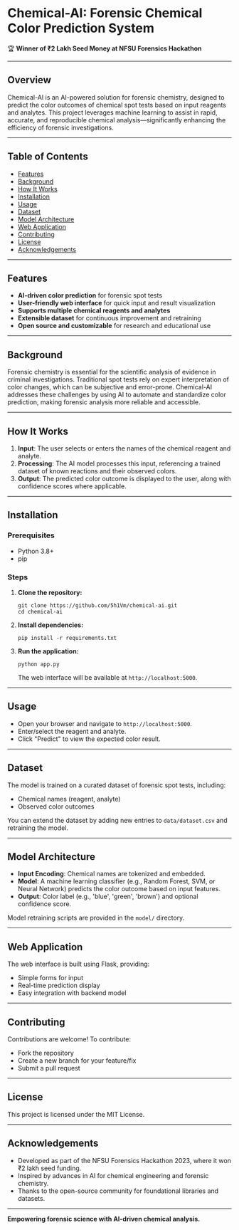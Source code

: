 # Chemical-AI: Forensic Chemical Color Prediction System

🏆 **Winner of ₹2 Lakh Seed Money at NFSU Forensics Hackathon**

---

## Overview

Chemical-AI is an AI-powered solution for forensic chemistry, designed to predict the color outcomes of chemical spot tests based on input reagents and analytes. This project leverages machine learning to assist in rapid, accurate, and reproducible chemical analysis—significantly enhancing the efficiency of forensic investigations.

---

## Table of Contents

- [Features](#features)
- [Background](#background)
- [How It Works](#how-it-works)
- [Installation](#installation)
- [Usage](#usage)
- [Dataset](#dataset)
- [Model Architecture](#model-architecture)
- [Web Application](#web-application)
- [Contributing](#contributing)
- [License](#license)
- [Acknowledgements](#acknowledgements)

---

## Features

- **AI-driven color prediction** for forensic spot tests
- **User-friendly web interface** for quick input and result visualization
- **Supports multiple chemical reagents and analytes**
- **Extensible dataset** for continuous improvement and retraining
- **Open source and customizable** for research and educational use

---

## Background

Forensic chemistry is essential for the scientific analysis of evidence in criminal investigations. Traditional spot tests rely on expert interpretation of color changes, which can be subjective and error-prone. Chemical-AI addresses these challenges by using AI to automate and standardize color prediction, making forensic analysis more reliable and accessible.

---

## How It Works

1. **Input**: The user selects or enters the names of the chemical reagent and analyte.
2. **Processing**: The AI model processes this input, referencing a trained dataset of known reactions and their observed colors.
3. **Output**: The predicted color outcome is displayed to the user, along with confidence scores where applicable.

---

## Installation

### Prerequisites

- Python 3.8+
- pip

### Steps

1. **Clone the repository:**
   ```
   git clone https://github.com/5h1Vm/chemical-ai.git
   cd chemical-ai
   ```

2. **Install dependencies:**
   ```
   pip install -r requirements.txt
   ```

3. **Run the application:**
   ```
   python app.py
   ```
   The web interface will be available at `http://localhost:5000`.

---

## Usage

- Open your browser and navigate to `http://localhost:5000`.
- Enter/select the reagent and analyte.
- Click "Predict" to view the expected color result.

---

## Dataset

The model is trained on a curated dataset of forensic spot tests, including:
- Chemical names (reagent, analyte)
- Observed color outcomes

You can extend the dataset by adding new entries to `data/dataset.csv` and retraining the model.

---

## Model Architecture

- **Input Encoding**: Chemical names are tokenized and embedded.
- **Model**: A machine learning classifier (e.g., Random Forest, SVM, or Neural Network) predicts the color outcome based on input features.
- **Output**: Color label (e.g., 'blue', 'green', 'brown') and optional confidence score.

Model retraining scripts are provided in the `model/` directory.

---

## Web Application

The web interface is built using Flask, providing:
- Simple forms for input
- Real-time prediction display
- Easy integration with backend model

---

## Contributing

Contributions are welcome! To contribute:
- Fork the repository
- Create a new branch for your feature/fix
- Submit a pull request

---

## License

This project is licensed under the MIT License.

---

## Acknowledgements

- Developed as part of the NFSU Forensics Hackathon 2023, where it won ₹2 lakh seed funding.
- Inspired by advances in AI for chemical engineering and forensic chemistry.
- Thanks to the open-source community for foundational libraries and datasets.

---

**Empowering forensic science with AI-driven chemical analysis.**
